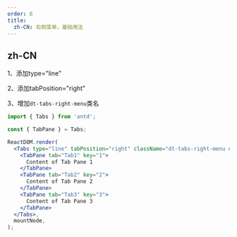 ```yaml
---
order: 6
title:
  zh-CN: 右侧菜单，基础用法
---
```


## zh-CN

1、添加type="line"

2、添加tabPosition="right"

3、增加`dt-tabs-right-menu`类名

```jsx
import { Tabs } from 'antd';

const { TabPane } = Tabs;

ReactDOM.render(
  <Tabs type="line" tabPosition="right" className="dt-tabs-right-menu dt-tabs-content-padding">
    <TabPane tab="Tab1" key="1">
      Content of Tab Pane 1
    </TabPane>
    <TabPane tab="Tab2" key="2">
      Content of Tab Pane 2
    </TabPane>
    <TabPane tab="Tab3" key="3">
      Content of Tab Pane 3
    </TabPane>
  </Tabs>,
  mountNode,
);
```
